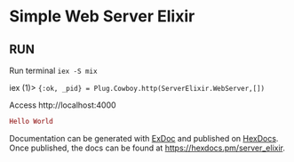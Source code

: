 # Simple Web Server Elixir

## RUN


Run terminal `iex -S mix` 

iex (1)> `{:ok, _pid} = Plug.Cowboy.http(ServerElixir.WebServer,[])`

Access
http://localhost:4000

```elixir
Hello World
```

Documentation can be generated with [ExDoc](https://github.com/elixir-lang/ex_doc)
and published on [HexDocs](https://hexdocs.pm). Once published, the docs can
be found at <https://hexdocs.pm/server_elixir>.

